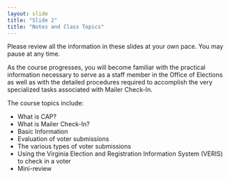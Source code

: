 ```yaml
---
layout: slide
title: "Slide 2"
title: "Notes and Class Topics"
---
```


Please review all the information in these slides at your own pace. You may pause at any time.

As the course progresses, you will become familiar with the practical information necessary to serve as a staff member in the Office of Elections as well as with the detailed procedures required to accomplish the very specialized tasks associated with Mailer Check-In.

The course topics include:

- What is CAP?
- What is Mailer Check-In?
- Basic Information
- Evaluation of voter submissions
- The various types of voter submissions
- Using the Virginia Election and Registration Information System (VERIS) to check in a voter
- Mini-review
